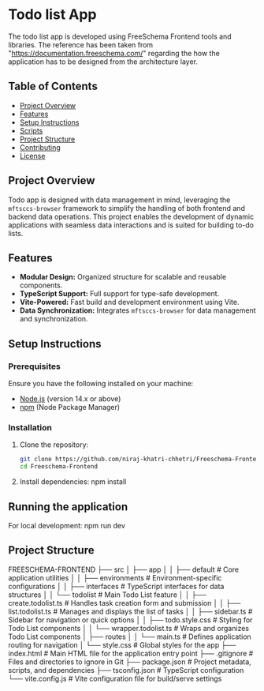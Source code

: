 # Todo list App 

The todo list app is developed using FreeSchema Frontend tools and libraries. The reference has been taken from "https://documentation.freeschema.com/" regarding the how the application has to be designed from the architecture layer.

## Table of Contents
- [Project Overview](#project-overview)
- [Features](#features)
- [Setup Instructions](#setup-instructions)
- [Scripts](#scripts)
- [Project Structure](#project-structure)
- [Contributing](#contributing)
- [License](#license)

## Project Overview

Todo app is designed with data management in mind, leveraging the `mftsccs-browser` framework to simplify the handling of both frontend and backend data operations. This project enables the development of dynamic applications with seamless data interactions and is suited for building to-do lists.

## Features

- **Modular Design:** Organized structure for scalable and reusable components.
- **TypeScript Support:** Full support for type-safe development.
- **Vite-Powered:** Fast build and development environment using Vite.
- **Data Synchronization:** Integrates `mftsccs-browser` for data management and synchronization.

## Setup Instructions

### Prerequisites

Ensure you have the following installed on your machine:
- [Node.js](https://nodejs.org/) (version 14.x or above)
- [npm](https://www.npmjs.com/) (Node Package Manager)

### Installation

1. Clone the repository:
   ```bash
   git clone https://github.com/niraj-khatri-chhetri/Freeschema-Frontend
   cd Freeschema-Frontend
2. Install dependencies:
   npm install

## Running the application
  For local development: 
npm run dev

## Project Structure
FREESCHEMA-FRONTEND
├── src
│   ├── app
│   │   ├── default                             # Core application utilities
│   │   ├── environments                        # Environment-specific configurations
│   │   ├── interfaces                          # TypeScript interfaces for data structures
│   │   └── todolist                            # Main Todo List feature
│   │       ├── create.todolist.ts              # Handles task creation form and submission
│   │       ├── list.todolist.ts                 # Manages and displays the list of tasks
│   │       ├── sidebar.ts                     # Sidebar for navigation or quick options
│   │       ├── todo.style.css                 # Styling for Todo List components
│   │       └── wrapper.todolist.ts            # Wraps and organizes Todo List components
│   ├── routes
│   │   └── main.ts                        # Defines application routing for navigation
│   └── style.css                          # Global styles for the app
├── index.html                             # Main HTML file for the application entry point
├── .gitignore                    # Files and directories to ignore in Git
├── package.json                  # Project metadata, scripts, and dependencies
├── tsconfig.json                 # TypeScript configuration
└── vite.config.js                # Vite configuration file for build/serve settings



